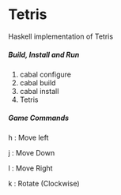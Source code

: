 # Tetris
Haskell implementation of Tetris

##### Build, Install and Run
1. cabal configure
2. cabal build
3. cabal install
4. Tetris

##### Game Commands

h : Move left

j : Move Down

l : Move Right

k : Rotate (Clockwise)
